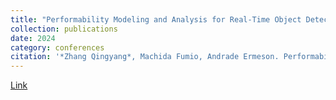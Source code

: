 ```yaml
---
title: "Performability Modeling and Analysis for Real-Time Object Detection on UAV Systems"
collection: publications
date: 2024
category: conferences
citation: '*Zhang Qingyang*, Machida Fumio, Andrade Ermeson. Performability Modeling and Analysis for Real-Time Object Detection on UAV Systems[C]//2024 IEEE 48th Annual Computers, Software, and Applications Conference (COMPSAC). IEEE, 2024: 1398-1405.'
---
```

[Link](https://ieeexplore.ieee.org/abstract/document/10633398)
